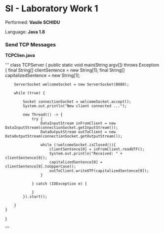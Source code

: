 # SI - Laboratory Work 1

Performed: **Vasile SCHIDU**

Language: **Java 1.8**

### Send TCP Messages

**TCPClien.java**

'''
class TCPServer {
    public static void main(String argv[]) throws Exception {
        final String[] clientSentence = new String[1];
        final String[] capitalizedSentence = new String[1];


        ServerSocket welcomeSocket = new ServerSocket(8080);

        while (true) {

            Socket connectionSocket = welcomeSocket.accept();
            System.out.println("New client connected ...");

            new Thread(() -> {
                try {
                    DataInputStream inFromClient = new DataInputStream(connectionSocket.getInputStream());
                    DataOutputStream outToClient = new DataOutputStream(connectionSocket.getOutputStream());

                    while (!welcomeSocket.isClosed()){
                        clientSentence[0] = inFromClient.readUTF();
                        System.out.println("Received: " + clientSentence[0]);
                        capitalizedSentence[0] = clientSentence[0].toUpperCase();
                        outToClient.writeUTF(capitalizedSentence[0]);
                    }

                } catch (IOException e) {

                }
            }).start();

        }
    }
}

'''
